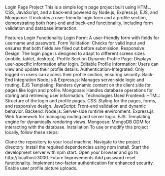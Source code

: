 Login Page Project
This is a simple login page project built using HTML, CSS, JavaScript, and a back-end powered by Node.js, Express.js, EJS, and Mongoose. It includes a user-friendly login form and a profile section, demonstrating both front-end and back-end functionality, including form validation and database interaction.

Features
Login Functionality
Login Form: A user-friendly form with fields for username and password.
Form Validation: Checks for valid input and ensures that both fields are filled out before submission.
Responsive Design: The login page is designed to adapt to different screen sizes (mobile, tablet, desktop).
Profile Section
Dynamic Profile Page: Displays user-specific information after login.
Editable Profile Information: Users can view and update their profile details.
Authentication-Integrated: Only logged-in users can access their profile section, ensuring security.
Back-End Integration
Node.js & Express.js: Manages server-side logic and routing.
EJS Templating: Renders dynamic content on the client side for pages like login and profile.
Mongoose: Handles database operations for storing and retrieving user information.
Technologies Used
Frontend:
HTML: Structure of the login and profile pages.
CSS: Styling for the pages, forms, and responsive design.
JavaScript: Front-end validation and dynamic behavior.
Backend:
Node.js: Server-side runtime environment.
Express.js: Web framework for managing routing and server logic.
EJS: Templating engine for dynamically rendering views.
Mongoose: MongoDB ODM for interacting with the database.
Installation
To use or modify this project locally, follow these steps:

Clone the repository to your local machine.
Navigate to the project directory.
Install the required dependencies using npm install.
Start the development server with npm start.
Open your browser and go to http://localhost:3000.
Future Improvements
Add password reset functionality.
Implement two-factor authentication for enhanced security.
Enable user profile picture uploads.
